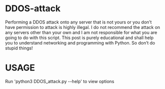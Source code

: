 # DDOS-attack
Performing a DDOS attack onto any server that is not yours or you don’t have permission to attack is highly illegal. I do not recommend the attack on any servers other than your own and I am not responsible for what you are going to do with this script. This post is purely educational and shall help you to understand networking and programming with Python. So don’t do stupid things!

# USAGE
Run 'python3 DDOS_attack.py --help' to view options
